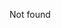<!-- layout: page -->
<!-- title: 404 -->
<!-- tags: a -->
<!-- timestamp: 1625649475 -->
<!-- slug: 404 -->

Not found